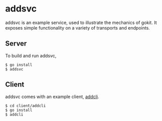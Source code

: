 # addsvc

addsvc is an example service, used to illustrate the mechanics of gokit.
It exposes simple functionality on a variety of transports and endpoints.

## Server

To build and run addsvc,

```
$ go install
$ addsvc
```

## Client

addsvc comes with an example client, [addcli][].

[addcli]: https://github.com/go-kit/kit/blob/master/addsvc/client/addcli/main.go

```
$ cd client/addcli
$ go install
$ addcli
```

